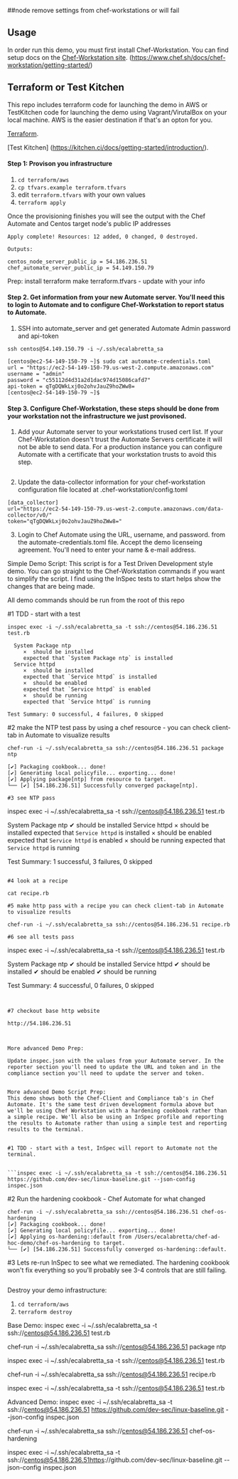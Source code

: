 ##node 
remove settings from chef-workstations or will fail 

## Usage
In order run this demo, you must first install Chef-Workstation. You can find setup docs on the [Chef-Workstation site](https://downloads.chef.io/chef-workstation/0.2.41).
(https://www.chef.sh/docs/chef-workstation/getting-started/)

## Terraform or Test Kitchen
This repo includes terraform code for launching the demo in AWS or TestKitchen code for launching the demo using Vagrant/VirutalBox on your local machine. AWS is the easier destination if that's an opton for you. 

[Terraform](https://www.terraform.io/intro/getting-started/install.html).

[Test Kitchen]
(https://kitchen.ci/docs/getting-started/introduction/).

#### Step 1: Provison you infrastructure 
1. `cd terraform/aws`
2. `cp tfvars.example terraform.tfvars`
3. edit `terraform.tfvars` with your own values
4. `terraform apply`

Once the provisioning finishes you will see the output with the Chef Automate and Centos target node's public IP addresses 


```
Apply complete! Resources: 12 added, 0 changed, 0 destroyed.

Outputs:

centos_node_server_public_ip = 54.186.236.51
chef_automate_server_public_ip = 54.149.150.79
```

Prep:
install terraform 
make terraform.tfvars - update with your info 

#### Step 2. Get information from your new Automate server. You'll need this to login to Automate and to configure Chef-Workstation to report status to Automate.  

1. SSH into automate_server and get generated Automate Admin password and  api-token

```ssh centos@54.149.150.79 -i ~/.ssh/ecalabretta_sa```


```
[centos@ec2-54-149-150-79 ~]$ sudo cat automate-credentials.toml
url = "https://ec2-54-149-150-79.us-west-2.compute.amazonaws.com"
username = "admin"
password = "c55112d4d31a2d1dac974d15086cafd7"
api-token = qTgDQWkLxj0o2ohvJauZ9hoZWw8=
[centos@ec2-54-149-150-79 ~]$
```
#### Step 3. Configure Chef-Workstation, these steps should be done from your workstation not the infrastructure we just provisoned.

1. Add your Automate server to your workstations trused cert list. If your Chef-Workstation doesn't trust the Automate Servers certificate it will not be able to send data. For a production instance you can configure Automate with a certificate that your workstation trusts to avoid this step.  

```knife ssl fetch knife ssl fetch https://ec2-54-149-150-79.us-west-2.compute.amazonaws.com
```

2. Update the data-collector information for your chef-workstation configuration file located at .chef-workstation/config.toml 

```
[data_collector]
url="https://ec2-54-149-150-79.us-west-2.compute.amazonaws.com/data-collector/v0/"
token="qTgDQWkLxj0o2ohvJauZ9hoZWw8="
```

3. Login to Chef Automate using the URL, username, and password.  from the automate-credentials.toml file. Accept the demo licenseing agreement. You'll need to enter your name & e-mail address. 


Simple Demo Script:
This script is for a Test Driven Development style demo. You can go straight to the Chef-Workstation commands if you want to simplify the script. I find using the InSpec tests to start helps show the changes that are being made. 

All demo commands should be run from the root of this repo

#1 TDD - start with a test 

```
inspec exec -i ~/.ssh/ecalabretta_sa -t ssh://centos@54.186.236.51 test.rb

  System Package ntp
     ×  should be installed
     expected that `System Package ntp` is installed
  Service httpd
     ×  should be installed
     expected that `Service httpd` is installed
     ×  should be enabled
     expected that `Service httpd` is enabled
     ×  should be running
     expected that `Service httpd` is running

Test Summary: 0 successful, 4 failures, 0 skipped
```

#2 make the NTP test pass by using a chef resource - you can check client-tab in Automate to visualize results
```
chef-run -i ~/.ssh/ecalabretta_sa ssh://centos@54.186.236.51 package ntp

[✔] Packaging cookbook... done!
[✔] Generating local policyfile... exporting... done!
[✔] Applying package[ntp] from resource to target.
└── [✔] [54.186.236.51] Successfully converged package[ntp].

#3 see NTP pass

```
inspec exec -i ~/.ssh/ecalabretta_sa -t ssh://centos@54.186.236.51 test.rb

  System Package ntp
     ✔  should be installed
  Service httpd
     ×  should be installed
     expected that `Service httpd` is installed
     ×  should be enabled
     expected that `Service httpd` is enabled
     ×  should be running
     expected that `Service httpd` is running

Test Summary: 1 successful, 3 failures, 0 skipped
```

#4 look at a recipe

cat recipe.rb

#5 make http pass with a recipe you can check client-tab in Automate to visualize results

chef-run -i ~/.ssh/ecalabretta_sa ssh://centos@54.186.236.51 recipe.rb

#6 see all tests pass
```
inspec exec -i ~/.ssh/ecalabretta_sa -t ssh://centos@54.186.236.51 test.rb

  System Package ntp
     ✔  should be installed
  Service httpd
     ✔  should be installed
     ✔  should be enabled
     ✔  should be running

Test Summary: 4 successful, 0 failures, 0 skipped

```


#7 checkout base http website

http://54.186.236.51



More advanced Demo Prep:

Update inspec.json with the values from your Automate server. In the reporter section you'll need to update the URL and token and in the compliance section you'll need to update the server and token. 


More advanced Demo Script Prep:
This demo shows both the Chef-Client and Compliance tab's in Chef Automate. It's the same test driven development formula above but we'll be using Chef Workstation with a hardening cookbook rather than a simple recipe. We'll also be using an InSpec profile and reporting the results to Automate rather than using a simple test and reporting results to the terminal. 


#1 TDD - start with a test, InSpec will report to Automate not the terminal. 


```inspec exec -i ~/.ssh/ecalabretta_sa -t ssh://centos@54.186.236.51 https://github.com/dev-sec/linux-baseline.git --json-config inspec.json
```

#2 Run the hardening cookbook - Chef Automate for what changed 

```
chef-run -i ~/.ssh/ecalabretta_sa ssh://centos@54.186.236.51 chef-os-hardening
[✔] Packaging cookbook... done!
[✔] Generating local policyfile... exporting... done!
[✔] Applying os-hardening::default from /Users/ecalabretta/chef-ad-hoc-demo/chef-os-hardening to target.
└── [✔] [54.186.236.51] Successfully converged os-hardening::default.
```

#3 Lets re-run InSpec to see what we remediated. The hardening cookbook won't fix everything so you'll probably see 3-4 controls that are still failing. 

```inspec exec -i ~/.ssh/ecalabretta_sa -t ssh://centos@54.186.236.51 https://github.com/dev-sec/linux-baseline.git --json-config inspec.json
```

Destroy your demo infrastructure: 

1. `cd terraform/aws`
2. `terraform destroy`



Base Demo:
inspec exec -i ~/.ssh/ecalabretta_sa -t ssh://centos@54.186.236.51 test.rb

chef-run -i ~/.ssh/ecalabretta_sa ssh://centos@54.186.236.51 package ntp

inspec exec -i ~/.ssh/ecalabretta_sa -t ssh://centos@54.186.236.51 test.rb

chef-run -i ~/.ssh/ecalabretta_sa ssh://centos@54.186.236.51 recipe.rb

inspec exec -i ~/.ssh/ecalabretta_sa -t ssh://centos@54.186.236.51 test.rb

Advanced Demo: 
inspec exec -i ~/.ssh/ecalabretta_sa -t ssh://centos@54.186.236.51 https://github.com/dev-sec/linux-baseline.git --json-config inspec.json

chef-run -i ~/.ssh/ecalabretta_sa ssh://centos@54.186.236.51 chef-os-hardening

inspec exec -i ~/.ssh/ecalabretta_sa -t ssh://centos@54.186.236.51https://github.com/dev-sec/linux-baseline.git --json-config inspec.json
